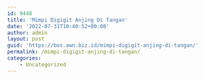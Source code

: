 ```yaml
---
id: 9448
title: 'Mimpi Digigit Anjing Di Tangan'
date: '2022-07-31T10:40:52+00:00'
author: admin
layout: post
guid: 'https://bos.awn.biz.id/mimpi-digigit-anjing-di-tangan/'
permalink: /mimpi-digigit-anjing-di-tangan/
categories:
    - Uncategorized
---
```


